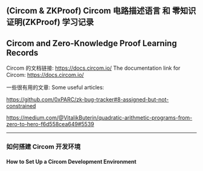## (Circom & ZKProof) Circom 电路描述语言 和 零知识证明(ZKProof) 学习记录

## Circom and Zero-Knowledge Proof Learning Records

Circom 的文档链接: https://docs.circom.io/
The documentation link for Circom: https://docs.circom.io/

一些很有用的文章:
Some useful articles:

https://github.com/0xPARC/zk-bug-tracker#8-assigned-but-not-constrained

https://medium.com/@VitalikButerin/quadratic-arithmetic-programs-from-zero-to-hero-f6d558cea649#5539

---

### 如何搭建 Circom 开发环境

#### How to Set Up a Circom Development Environment
